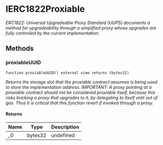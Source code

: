 # IERC1822Proxiable

_ERC1822: Universal Upgradeable Proxy Standard (UUPS) documents a method for upgradeability through a simplified proxy whose upgrades are fully controlled by the current implementation._

## Methods

### proxiableUUID

```solidity
function proxiableUUID() external view returns (bytes32)
```

_Returns the storage slot that the proxiable contract assumes is being used to store the implementation address. IMPORTANT: A proxy pointing at a proxiable contract should not be considered proxiable itself, because this risks bricking a proxy that upgrades to it, by delegating to itself until out of gas. Thus it is critical that this function revert if invoked through a proxy._

#### Returns

| Name | Type    | Description |
| ---- | ------- | ----------- |
| \_0  | bytes32 | undefined   |
